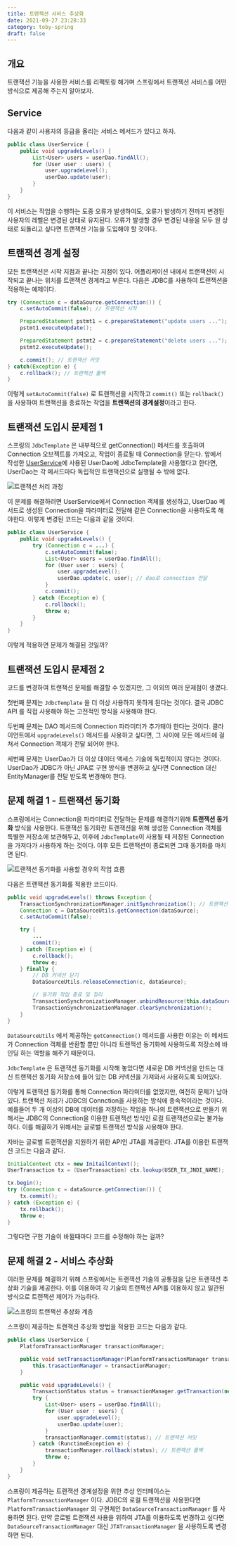```yaml
---
title: 트랜잭션 서비스 추상화
date: 2021-09-27 23:28:33
category: toby-spring
draft: false
---
```


## 개요

트랜잭션 기능을 사용한 서비스를 리팩토링 해가며 스프링에서 트랜젝션 서비스를 어떤 방식으로 제공해 주는지 알아보자.

## Service

다음과 같이 사용자의 등급을 올리는 서비스 메서드가 있다고 하자.

```java
public class UserService {
    public void upgradeLevels() {
        List<User> users = userDao.findAll();
        for (User user : users) {
            user.upgradeLevel();
            userDao.update(user);
        }
    }
}
```

이 서비스는 작업을 수행하는 도중 오류가 발생하여도, 오류가 발생하기 전까지 변경된 사용자의 레벨은 변경된 상태로 유지된다. 오류가 발생할 경우 변경된 내용을 모두 원 상태로 되돌리고 싶다면 트랜잭션 기능을 도입해야 할 것이다.

## 트랜잭션 경계 설정

모든 트랜잭션은 시작 지점과 끝나는 지점이 있다. 어플리케이션 내에서 트랜잭션이 시작되고 끝나는 위치를 트랜잭션 경계라고 부른다. 다음은 JDBC를 사용하여 트랜잭션을 적용하는 예제이다.

```java
try (Connection c = dataSource.getConnection()) {
    c.setAutoCommit(false); // 트랜잭션 시작

    PreparedStatement pstmt1 = c.prepareStatement("update users ...");
    pstmt1.executeUpdate();

    PreparedStatement pstmt2 = c.prepareStatement("delete users ...");
    pstmt2.executeUpdate();

    c.commit(); // 트랜잭션 커밋
} catch(Exception e) {
    c.rollback(); // 트랜잭션 롤백
}
```

이렇게 `setAutoCommit(false)` 로 트랜잭션을 시작하고 `commit()` 또는 `rollback()` 을 사용하여 트랜잭션을 종료하는 작업을 **트랜잭션의 경계설정**이라고 한다.

## 트랜잭션 도입시 문제점 1

스프링의 `JdbcTemplate` 은 내부적으로 getConnection() 메서드를 호출하여 Connection 오브젝트를 가져오고, 작업이 종료될 때 Connection을 닫는다. 앞에서 작성한 [UserService](#Service)에 사용된 UserDao에 JdbcTemplate을 사용했다고 한다면, UserDao는 각 메서드마다 독립적인 트랜잭션으로 실행될 수 밖에 없다.

![트랜잭션 처리 과정](images/transaction-process-flow.png)

이 문제를 해결하려면 UserService에서 Connection 객체를 생성하고, UserDao 메서드로 생성된 Connection을 파라미터로 전달해 같은 Connection을 사용하도록 해야한다. 이렇게 변경된 코드는 다음과 같을 것이다.

```java
public class UserService {
    public void upgradeLevels() {
        try (Connection c = ...) {
            c.setAutoCommit(false);
            List<User> users = userDao.findAll();
            for (User user : users) {
                user.upgradeLevel();
                userDao.update(c, user); // dao로 connection 전달
            }
            c.commit();
        } catch (Exception e) {
            c.rollback();
            throw e;
        }
    }
}
```

이렇게 적용하면 문제가 해결된 것일까?

## 트랜잭션 도입시 문제점 2

코드를 변경하여 트랜잭션 문제를 해결할 수 있겠지만, 그 이외의 여러 문제점이 생겼다.

첫번째 문제는 `JdbcTemplate` 을 더 이상 사용하지 못하게 된다는 것이다. 결국 JDBC API 를 직접 사용해야 하는 고전적인 방식을 사용해야 한다.

두번째 문제는 DAO 메서드에 Connection 파라미터가 추가돼야 한다는 것이다. 클라이언트에서 `upgradeLevels()` 메서드를 사용하고 싶다면, 그 사이에 모든 메서드에 걸쳐서 Connection 객체가 전달 되어야 한다.

세번째 문제는 UserDao가 더 이상 데이터 액세스 기술에 독립적이지 않다는 것이다. UserDao가 JDBC가 아닌 JPA로 구현 방식을 변경하고 싶다면 Connection 대신 EntityManager를 전달 받도록 변경해야 한다.

## 문제 해결 1 - 트랜잭션 동기화

스프링에서는 Connection을 파라미터로 전달하는 문제를 해결하기위해 **트랜잭션 동기화** 방식을 사용한다. 트랜잭션 동기화란 트랜잭션을 위해 생성한 Connection 객체를 특별한 저장소에 보관해두고, 이후에 `JdbcTemplate`이 사용될 때 저장된 Connection을 가져다가 사용하게 하는 것이다. 이후 모든 트랜잭션이 종료되면 그때 동기화를 마치면 된다.

![트랜잭션 동기화를 사용할 경우의 작업 흐름](images/transaction-synchronizations-flow.png)

다음은 트랜잭션 동기화를 적용한 코드이다.

```java
public void upgradeLevels() throws Exception {
    TransactionSynchronizationManager.initSynchronization(); // 트랜잭션 동기화 관리자를 사용해 동기화 작업 초기화
    Connection c = DataSourceUtils.getConnection(dataSource);
    c.setAutoCommit(false);

    try {
        ...
        commit();
    } catch (Exception e) {
        c.rollback();
        throw e;
    } finally {
        // DB 커넥션 닫기
        DataSourceUtils.releaseConnection(c, dataSource);

        // 동기화 작업 종료 및 정리
        TransactionSynchronizationManager.unbindResource(this.dataSource);
        TransactionSynchronizationManager.clearSynchronization();
    }
}
```

`DataSourceUtils` 에서 제공하는 `getConnection()` 메서드를 사용한 이유는 이 메서드가 Connection 객체를 반환할 뿐만 아니라 트랜잭션 동기화에 사용하도록 저장소에 바인딩 하는 역할을 해주기 때문이다.

`JdbcTemplate` 은 트랜잭션 동기화를 시작해 놓았다면 새로운 DB 커넥션을 만드는 대신 트랜잭션 동기화 저장소에 들어 있는 DB 커넥션을 가져와서 사용하도록 되어있다.

이렇게 트랜잭션 동기화를 통해 Connection 파라미터를 없앴지만, 여전히 문제가 남아있다. 트랜잭션 처리가 JDBC의 Connction을 사용하는 방식에 종속적이라는 것이다. 예를들어 두 개 이상의 DB에 데이터를 저장하는 작업을 하나의 트랜잭션으로 만들기 위해서는 JDBC의 Connection을 이용한 트랜잭션 방식인 로컬 트랜잭션으로는 불가능하다. 이를 해결하기 위해서는 글로벌 트랜잭션 방식을 사용해야 한다.

자바는 글로벌 트랜잭션을 지원하기 위한 API인 JTA를 제공한다. JTA를 이용한 트랜잭션 코드는 다음과 같다.

```java
InitialContext ctx = new InitailContext();
UserTransaction tx = (UserTransaction) ctx.lookup(USER_TX_JNDI_NAME);

tx.begin();
try (Connection c = dataSource.getConnection()) {
    tx.commit();
} catch (Exception e) {
    tx.rollback();
    throw e;
}
```

그렇다면 구현 기술이 바뀔때마다 코드를 수정해야 하는 걸까?

## 문제 해결 2 - 서비스 추상화

이러한 문제를 해결하기 위해 스프링에서는 트랜잭션 기술의 공통점을 담은 트랜잭션 추상화 기술을 제공한다. 이를 이용하여 각 기술의 트랜잭션 API를 이용하지 않고 일관된 방식으로 트랜잭션 제어가 가능하다.

![스프링의 트랜잭션 추상화 계층](images/abstract-transaction-model-layer.png)

스프링이 제공하는 트랜잭션 추상화 방법을 적용한 코드는 다음과 같다.

<div id="user-service">

```java
public class UserService {
    PlatformTransactionManager transactionManager;

    public void setTransactionManager(PlanformTransactionManager transactionManager) {
        this.trasactionManager = transactionManager;
    }

    public void upgradeLevels() {
        TransactionStatus status = transactionManager.getTransaction(new DefaultTransactionDefinition()); // 트랜잭션 시작
        try {
            List<User> users = userDao.findAll();
            for (User user : users) {
                user.upgradeLevel();
                userDao.update(user);
            }
            transactionManager.commit(status); // 트랜잭션 커밋
        } catch (RunctimeException e) {
            transactionManager.rollback(status); // 트랜잭션 롤백
            throw e;
        }
    }
}
```

</div>

스프링이 제공하는 트랜잭션 경계설정을 위한 추상 인터페이스는 `PlatformTransactionManager` 이다. JDBC의 로컬 트랜잭션을 사용한다면 `PlatformTransactionManager` 의 구현체인 `DataSourceTransactionManager` 를 사용하면 된다. 만약 글로벌 트랜잭션 사용을 위하여 JTA를 이용하도록 변경하고 싶다면 `DataSourceTransactionManager` 대신 `JTATransactionManager` 을 사용하도록 변경하면 된다.